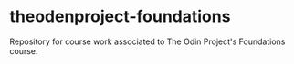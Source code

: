 # theodenproject-foundations
Repository for course work associated to The Odin Project's Foundations course.
